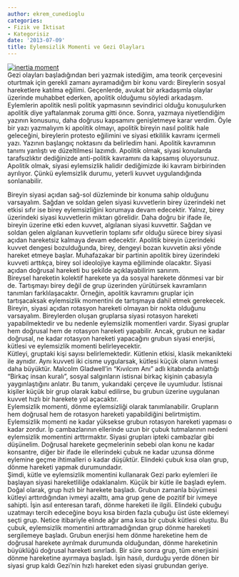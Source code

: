```yaml
---
author: ekrem_cunedioglu
categories:
- Fizik ve İktisat
- Kategorisiz
date: '2013-07-09'
title: Eylemsizlik Momenti ve Gezi Olayları
---
```


[![inertia moment](../../uploads/2013/07/inertia-moment.gif)](https://iktisadiyat.com/wp-content/uploads/2013/07/inertia-moment.gif)  
Gezi olayları başladığından beri yazmak istediğim, ama teorik çerçevesini oturtmak için gerekli zamanı ayıramadığım bir konu vardı: Bireylerin sosyal hareketlere katılma eğilimi. Geçenlerde, avukat bir arkadaşımla olaylar üzerinde muhabbet ederken, apolitik olduğumu söyledi arkadaşım. Eylemlerin apolitik nesli politik yapmasının sevindirici olduğu konuşulurken apolitik diye yaftalanmak zoruma gitti önce. Sonra, yazmaya niyetlendiğim yazının konusunu, daha doğrusu kapsamını genişletmeye karar verdim. Öyle bir yazı yazmalıyım ki apolitik olmayı, apolitik bireyin nasıl politik hale geleceğini, bireylerin protesto eğilimini ve siyasi etkililik kavramı içermeli yazı. Yazının başlangıç noktasını da belirledim hani. Apolitik kavramının tanımı yanlıştı ve düzeltilmesi lazımdı. Apolitik olmak, siyasi konularda tarafsızlıktır dediğinizde anti-politik kavramını da kapsamış oluyorsunuz. Apolitik olmak, siyasi eylemsizlik halidir dediğimizde iki kavram birbirinden ayrılıyor. Çünkü eylemsizlik durumu, yeterli kuvvet uygulandığında sonlanabilir.  
  
Bireyin siyasi açıdan sağ-sol düzleminde bir konuma sahip olduğunu varsayalım. Sağdan ve soldan gelen siyasi kuvvetlerin birey üzerindeki net etkisi sıfır ise birey eylemsizliğini korumaya devam edecektir. Yalnız, birey üzerindeki siyasi kuvvetlerin miktarı görelidir. Daha doğru bir ifade ile, bireyin üzerine etki eden kuvvet, algılanan siyasi kuvvettir. Sağdan ve soldan gelen algılanan kuvvetlerin toplamı sıfır olduğu sürece birey siyasi açıdan hareketsiz kalmaya devam edecektir. Apolitik bireyin üzerindeki kuvvet dengesi bozulduğunda, birey, dengeyi bozan kuvvetin aksi yönde hareket etmeye başlar. Muhafazakar bir partinin apolitik birey üzerindeki kuvveti arttıkça, birey sol ideolojiye kayma eğiliminde olacaktır. Siyasi açıdan doğrusal hareketi bu şekilde açıklayabilirim sanırım.  
Bireysel hareketin kolektif harekete ya da sosyal harekete dönmesi var bir de. Tartışmayı birey değil de grup üzerinden yürütürsek kavramların tanımları farklılaşacaktır. Örneğin, apolitik kavramını gruplar için tartışacaksak eylemsizlik momentini de tartışmaya dahil etmek gerekecek. Bireyin, siyasi açıdan rotasyon hareketi olmayan bir nokta olduğunu varsayalım. Bireylerden oluşan gruplarsa siyasi rotasyon hareketi yapabilmektedir ve bu nedenle eylemsizlik momentleri vardır. Siyasi gruplar hem doğrusal hem de rotasyon hareketi yapabilir. Ancak, grubun ne kadar doğrusal, ne kadar rotasyon hareketi yapacağını grubun siyasi enerjisi, kütlesi ve eylemsizlik momenti belirleyecektir.  
Kütleyi, gruptaki kişi sayısı belirlemektedir. Kütlenin etkisi, klasik mekanikteki ile aynıdır. Aynı kuvveti iki cisme uygularsak, kütlesi küçük olanın ivmesi daha büyüktür. Malcolm Gladwell’in “Kıvılcım Anı” adlı kitabında anlattığı “Birkaç insan kuralı”, sosyal salgınların istisnai birkaç kişinin çabasıyla yaygınlaştığını anlatır. Bu tanım, yukarıdaki çerçeve ile uyumludur. İstisnai kişiler küçük bir grup olarak kabul edilirse, bu grubun üzerine uygulanan kuvvet hızlı bir harekete yol açacaktır.  
Eylemsizlik momenti, dönme eylemsizliği olarak tanımlanabilir. Grupların hem doğrusal hem de rotasyon hareketi yapabildiğini belirtmiştim. Eylemsizlik momenti ne kadar yüksekse grubun rotasyon hareketi yapması o kadar zordur. İp cambazlarının ellerinde uzun bir çubuk tutmalarının nedeni eylemsizlik momentini arttırmaktır. Siyasi grupları ipteki cambazlar gibi düşünelim. Doğrusal harekete geçmelerinin sebebi olan konu ne kadar konsantre, diğer bir ifade ile ellerindeki çubuk ne kadar uzunsa dönme eylemine geçme ihtimalleri o kadar düşüktür. Elindeki çubuk kısa olan grup, dönme hareketi yapmak durumundadır.  
Şimdi, kütle ve eylemsizlik momentini kullanarak Gezi parkı eylemleri ile başlayan siyasi hareketliliğe odaklanalım. Küçük bir kütle ile başladı eylem. Doğal olarak, grup hızlı bir harekete başladı. Grubun zamanla büyümesi kütleyi arttırdığından ivmeyi azalttı, ama grup gene de pozitif bir ivmeye sahipti. İşin asıl enteresan tarafı, dönme hareketi ile ilgili. Elindeki çubuğu uzatmayı tercih edeceğine boyu kısa birden fazla çubuğu üst üste eklemeyi seçti grup. Netice itibariyle elinde ağır ama kısa bir çubuk kütlesi oluştu. Bu çubuk, eylemsizlik momentini arttıramadığından grup dönme hareketi sergilemeye başladı. Grubun enerjisi hem dönme hareketine hem de doğrusal harekete ayrılmak durumunda olduğundan, dönme hareketinin büyüklüğü doğrusal hareketi sınırladı. Bir süre sonra grup, tüm enerjisini dönme hareketine ayırmaya başladı. İşin hasılı, durduğu yerde dönen bir siyasi grup kaldı Gezi’nin hızlı hareket eden siyasi grubundan geriye.
